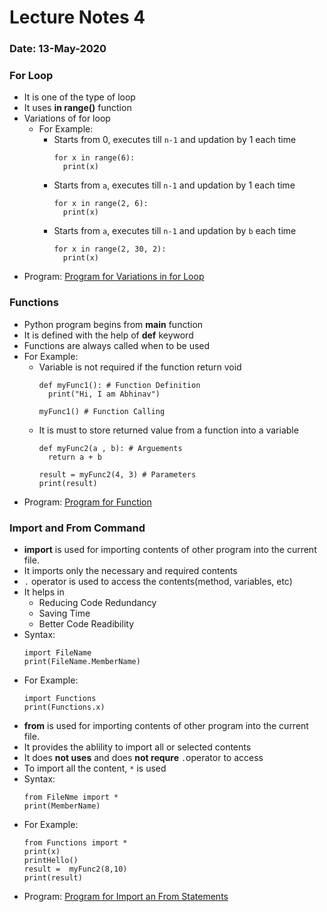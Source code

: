 # Lecture Notes 4
### Date: 13-May-2020

### For Loop
* It is one of the type of loop
* It uses __in range()__ function
* Variations of for loop
  * For Example:
    * Starts from 0, executes till `n-1` and updation by 1 each time
      ```
      for x in range(6): 
        print(x)
      ```
    * Starts from `a`, executes till `n-1` and updation by 1 each time
      ```
      for x in range(2, 6): 
        print(x)
      ```
    * Starts from `a`, executes till `n-1` and updation by `b` each time
      ```
      for x in range(2, 30, 2):
        print(x)
      ```
* Program: [Program for Variations in for Loop](https://github.com/abhinavg916/ytcodehelp-python/blob/master/Lectures/Lecture4/VariationsofForLoop.py)

### Functions
* Python program begins from __main__ function
* It is defined with the help of __def__ keyword
* Functions are always called when to be used
* For Example:
  * Variable is not required if the function return void
    ```
    def myFunc1(): # Function Definition
      print("Hi, I am Abhinav")

    myFunc1() # Function Calling
    ``` 
  * It is must to store returned value from a function into a variable
    ```
    def myFunc2(a , b): # Arguements
      return a + b

    result = myFunc2(4, 3) # Parameters
    print(result)
    ``` 
* Program: [Program for Function](https://github.com/abhinavg916/ytcodehelp-python/blob/master/Lectures/Lecture4/Functions.py)

### Import and From Command
* __import__ is used for importing contents of other program into the current file.
* It imports only the necessary and required contents
* `.` operator is used to access the contents(method, variables, etc)
* It helps in
  * Reducing Code Redundancy
  * Saving Time
  * Better Code Readibility
* Syntax:
  ```
  import FileName
  print(FileName.MemberName)
  ```
* For Example:
  ```
  import Functions
  print(Functions.x)
  ```
* __from__ is used for importing contents of other program into the current file.
* It provides the ablility to import all or selected contents
* It does __not uses__ and does __not requre__ `.`operator to access
* To import all the content, `*` is used 
* Syntax:
  ```
  from FileNme import *
  print(MemberName)
  ```
* For Example:
  ```
  from Functions import *
  print(x)
  printHello()
  result =  myFunc2(8,10)
  print(result)
  ```
* Program: [Program for Import an From Statements](https://github.com/abhinavg916/ytcodehelp-python/blob/master/Lectures/Lecture4/ImportandFrom.py)



  
